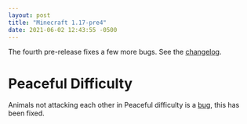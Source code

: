 ```yaml
---
layout: post
title: "Minecraft 1.17-pre4"
date: 2021-06-02 12:43:55 -0500
---
```


The fourth pre-release fixes a few more bugs. See the [changelog](https://www.minecraft.net/en-us/article/minecraft-1-17-pre-release-2).

# Peaceful Difficulty

Animals not attacking each other in Peaceful difficulty is a [bug](https://bugs.mojang.com/browse/MC-227058), this has been fixed.

